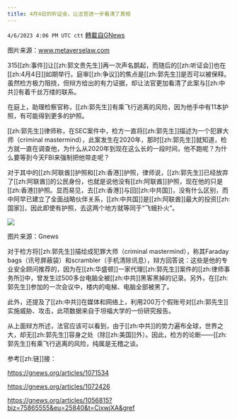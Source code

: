 ```yaml
---
title: 4月4日的听证会，让法官进一步看清了真相
---
```

`4/6/2023 4:06 PM UTC ctt` [轉載自GNews](https://gnews.org/articles/1076289)

图片来源：www.metaverselaw.com

315[[zh:事件]]让[[zh:郭文贵先生]]再一次声名鹊起，而随后的[[zh:听证会]]也在[[zh:4月4日]]如期举行。庭审[[zh:争议]]的焦点是[[zh:郭先生]]是否可以被保释。虽然检方极力阻挠，但辩方给出的有力证据，却让法官更加看清了此案与[[zh:中共]]有着千丝万缕的联系。

在庭上，助理检察官称，[[zh:郭先生]]有乘飞行逃离的风险，因为他手中有11本护照，有可能得到更多的护照。

[[zh:郭先生]]律师称，在SEC案件中，检方一直将[[zh:郭先生]]描述为一个犯罪大师（criminal mastermind），此案发生在2020年，那时[[zh:郭先生]]就知道，检方就一直在调查他，为什么从2020年到现在这么长的一段时间，他不跑呢？为什么要等到今天FBI来强制把他带走呢？





对于其中的[[zh:阿联酋]]护照和[[zh:香港]]护照，律师说，[[zh:郭先生]]已经放弃了[[zh:阿联酋]]的公民身份，也就是说他没有[[zh:阿联酋]]护照，现在他的只是[[zh:香港]]护照。显而易见，去[[zh:香港]]与回[[zh:中共国]]，没有什么区别，而中阿早已建立了全面战略伙伴关系，[[zh:中共国]]是[[zh:阿联酋]]最大的投资[[zh:国家]]，因此即使有护照，去这两个地方就等同于“飞蛾扑火”。


![](https://i.imgur.com/XdrPYd6.jpg)



图片来源：Gnews



对于检方将[[zh:郭先生]]描绘成犯罪大师（criminal mastermind），称其Faraday bags（讯号屏蔽袋）和scrambler（手机清除讯息），辩方回答说：这些是他的专业安全顾问推荐的，因为在[[zh:华盛顿]]一家代理[[zh:郭先生]]案件的[[zh:律师事务所]]中，曾发生过500多台电脑全被[[zh:中共]]黑客黑掉的记录。另外，在[[zh:郭先生]]参加的一次会议中，楼内的电梯、电脑全部被黑了。

此外，还提及了[[zh:中共]]在媒体和网络上，利用200万个假账号对[[zh:郭先生]]实施威胁、攻击，此项数据来自于坦福大学的一份研究报告。

从上面辩方所述，法官应该可以看到，由于[[zh:中共]]的势力遍布全球，世界之大，却无[[zh:郭先生]]容身之处（除[[zh:美国]]外）。因此，检方的论断——[[zh:郭先生]]有乘飞行逃离的风险，纯属是无稽之谈。

参考[[zh:链]]接：

https://gnews.org/articles/1071534

https://gnews.org/articles/1072426

https://gnews.org/articles/1056815?biz=75865555&eu=25840&t=CjxwjXA&gref

